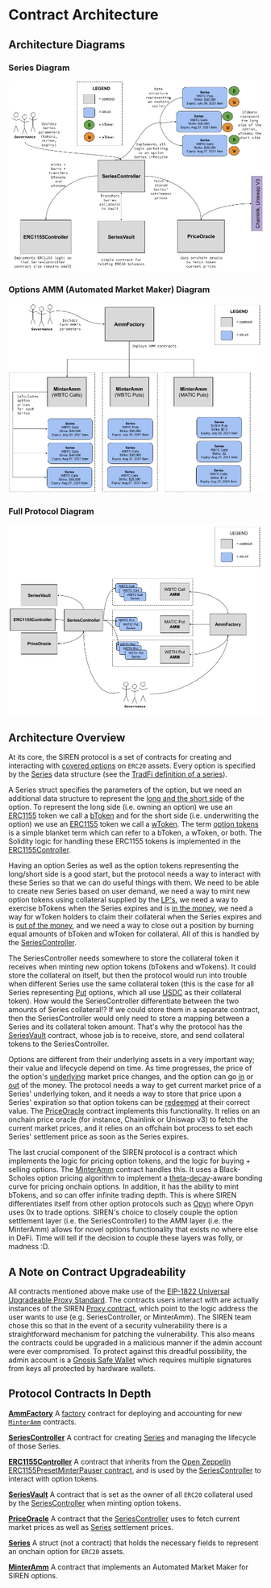 # Contract Architecture

## Architecture Diagrams

### Series Diagram

![SIREN contracts pertaining to an option Series. A Series represents an onchain option for some underlying asset (e.g. WBTC), and has an option type (put or call), an expiration date, and a strike price. The SeriesController creates Series and manages their lifecyle](../.gitbook/assets/v2-protocol-architecture-series.png)

### Options AMM (Automated Market Maker) Diagram

![SIREN contracts pertaining to the MinterAmm. A MinterAmm uses a bonding curve which is aware of the time-dependent nature of options to price option series. The AmmFactory creates and keeps track of each AMM in the protocol](../.gitbook/assets/v2-protocol-architecture-amm.png)

### Full Protocol Diagram

![Here we see every contract in the SIREN protocol. Series are the central data structure of the protocol. Every other contract implements a part of the lifecycle of a Series, from creation by the SeriesController, to buying + selling by the MinterAmm, and long and short side redemption again by the SeriesController](../.gitbook/assets/v2-protocol-architecture-all.png)

## Architecture Overview

At its core, the SIREN protocol is a set of contracts for creating and interacting with [covered options](https://www.investopedia.com/terms/c/coveredcall.asp) on `ERC20` assets. Every option is specified by the [Series](glossary.md#series) data structure (see the [TradFi definition of a series](https://www.investopedia.com/terms/o/optionseries.asp)).

A Series struct specifies the parameters of the option, but we need an additional data structure to represent the [long and the short side](https://www.investopedia.com/ask/answers/100314/whats-difference-between-long-and-short-position-market.asp) of the option. To represent the long side (i.e. owning an option) we use an [ERC1155](glossary.md#erc1155) token we call a [bToken](glossary.md#btoken) and for the short side (i.e. underwriting the option) we use an [ERC1155](glossary.md#erc1155) token we call a [wToken](glossary.md#wtoken). The term [option tokens](glossary.md#option-tokens) is a simple blanket term which can refer to a bToken, a wToken, or both. The Solidity logic for handling these ERC1155 tokens is implemented in the [ERC1155Controller](erc1155-controller.md#overview).

Having an option Series as well as the option tokens representing the long/short side is a good start, but the protocol needs a way to interact with these Series so that we can do useful things with them. We need to be able to create new Series based on user demand, we need a way to mint new option tokens using collateral supplied by the [LP's](glossary.md#liquidity-providers), we need a way to exercise bTokens when the Series expires and is [in the money](glossary.md#in-the-money-option), we need a way for wToken holders to claim their collateral when the Series expires and is [out of the money](glossary.md#out-of-the-money-option), and we need a way to close out a position by burning equal amounts of bToken and wToken for collateral. All of this is handled by the [SeriesController](series-controller.md#overview).

The SeriesController needs somewhere to store the collateral token it receives when minting new option tokens (bTokens and wTokens). It could store the collateral on itself, but then the protocol would run into trouble when different Series use the same collateral token (this is the case for all Series representing [Put](glossary.md#put-option) options, which all use [USDC](glossary.md#usdc) as their collateral token). How would the SeriesController differentiate between the two amounts of Series collateral!? If we could store them in a separate contract, then the SeriesController would only need to store a mapping between a Series and its collateral token amount. That's why the protocol has the [SeriesVault](series-vault.md#overview) contract, whose job is to receive, store, and send collateral tokens to the SeriesController.

Options are different from their underlying assets in a very important way; their value and lifecycle depend on time. As time progresses, the price of the option's [underlying](glossary.md#underlying-token) market price changes, and the option can go [in](glossary.md#in-the-money-option) or [out](glossary.md#out-of-the-money-option) of the money. The protocol needs a way to get current market price of a Series' underlying token, and it needs a way to store that price upon a Series' expiration so that option tokens can be [redeemed](glossary.md#option-redemption) at their correct value. The [PriceOracle](price-oracle.md#overview) contract implements this functionality. It relies on an onchain price oracle (for instance, Chainlink or Uniswap v3) to fetch the current market prices, and it relies on an offchain bot process to set each Series' settlement price as soon as the Series expires.

The last crucial component of the SIREN protocol is a contract which implements the logic for pricing option tokens, and the logic for buying + selling options. The [MinterAmm](minter-amm.md#overview) contract handles this. It uses a Black-Scholes option pricing algorithm to implement a [theta-decay](glossary.md#theta-decay)-aware bonding curve for pricing onchain options. In addition, it has the ability to mint bTokens, and so can offer infinite trading depth. This is where SIREN differentiates itself from other option protocols such as [Opyn](https://www.opyn.co/) where Opyn uses 0x to trade options. SIREN's choice to closely couple the option settlement layer (i.e. the SeriesController) to the AMM layer (i.e. the MinterAmm) allows for novel options functionality that exists no where else in DeFi. Time will tell if the decision to couple these layers was folly, or madness :D.

## A Note on Contract Upgradeability

All contracts mentioned above make use of the [EIP-1822 Universal Upgradeable Proxy Standard](https://eips.ethereum.org/EIPS/eip-1822). The contracts users interact with are actually instances of the SIREN [Proxy contract](glossary.md#proxy-contract), which point to the logic address the user wants to use (e.g. SeriesController, or MinterAmm). The SIREN team chose this so that in the event of a security vulnerability there is a straightforward mechanism for patching the vulnerability. This also means the contracts could be upgraded in a malicious manner if the admin account were ever compromised. To protect against this dreadful possibility, the admin account is a [Gnosis Safe Wallet](https://gnosis-safe.io/) which requires multiple signatures from keys all protected by hardware wallets.

## Protocol Contracts In Depth

[**AmmFactory**](amm-factory.md#overview) A [factory](https://betterprogramming.pub/learn-solidity-the-factory-pattern-75d11c3e7d29) contract for deploying and accounting for new [`MinterAmm`](minter-amm.md#overview) contracts.

[**SeriesController**](series-controller.md#overview) A contract for creating [Series](glossary.md#series) and managing the lifecycle of those Series.

[**ERC1155Controller**](erc1155-controller.md#overview) A contract that inherits from the [Open Zeppelin ERC1155PresetMinterPauser contract](https://docs.openzeppelin.com/contracts/4.x/erc1155#Presets), and is used by the [SeriesController](series-controller.md#overview) to interact with option tokens.

[**SeriesVault**](series-vault.md#overview) A contract that is set as the owner of all `ERC20` collateral used by the [SeriesController](series-controller.md#overview) when minting option tokens.

[**PriceOracle**](price-oracle.md#overview) A contract that the [SeriesController](series-controller.md#overview) uses to fetch current market prices as well as [Series](glossary.md#series) settlement prices.

[**Series**](series.md#overview) A struct (not a contract) that holds the necessary fields to represent an onchain option for `ERC20` assets.

[**MinterAmm**](minter-amm.md#overview) A contract that implements an Automated Market Maker for SIREN options.

